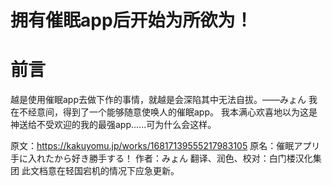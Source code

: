 # 拥有催眠app后开始为所欲为！
前言
===========================================================================
越是使用催眠app去做下作的事情，就越是会深陷其中无法自拔。——みょん
我在不经意间，得到了一个能够随意使唤人的催眠app。 
我本满心欢喜地以为这是神送给不受欢迎的我的最强app......可为什么会这样。 

原文：https://kakuyomu.jp/works/16817139555217983105
原名：催眠アプリ手に入れたから好き勝手する！ 
作者：みょん
翻译、润色、校对：白门楼汉化集团
此文档意在轻国宕机的情况下应急更新。
